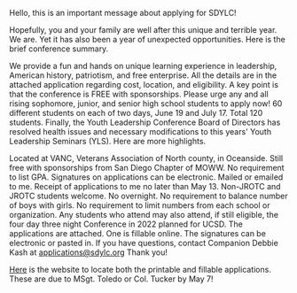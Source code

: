 Hello, this is an important message about applying for SDYLC!

Hopefully, you and your family are well after this unique and terrible year.  We are.  Yet it has also been a year of unexpected opportunities.  Here is the brief conference summary.

We provide a fun and hands on unique learning experience in leadership, American history, patriotism, and free enterprise. All the details are in the attached application regarding cost, location, and eligibility.
A key point is that the conference is FREE with sponsorships.
Please urge any and all rising sophomore, junior, and senior high school students to apply now!
60 different students on each of two days, June 19 and July 17.  Total 120 students.
Finally, the Youth Leadership Conference Board of Directors has resolved health issues and necessary modifications to this years' Youth Leadership Seminars (YLS). Here are more highlights.

Located at VANC, Veterans Association of North county, in Oceanside.
Still free with sponsorships from San Diego Chapter of MOWW.
No requirement to list GPA.
Signatures on applications can be electronic.  Mailed or emailed to me.
Receipt of applications to me no later than May 13.
Non-JROTC and JROTC students welcome.
No overnight.
No requirement to balance number of boys with girls.
No requirement to limit numbers from each school or organization.
Any students who attend may also attend, if still eligible, the four day three night Conference in 2022 planned for UCSD.
The applications are attached. One is fillable online. The signatures can be electronic or pasted in. If you have questions, contact Companion Debbie Kash at applications@sdylc.org
Thank you!

[Here](sdylc.org/application/) is the website to locate both the printable and fillable applications. These are due to MSgt. Toledo or Col. Tucker by May 7!



